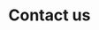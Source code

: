 ---
layout: page
title: Contact us
permalink: /contactus/
order: 7
blocks_before:
  - layout: "block_image_banner"
    image: /assets/images/banner/banner-contactus.jpg
  - layout: "block_text_fluid"
    title: About Standard Hub
    paragraph: The Standard Hubs Work Program (WP) employs a lightweight, working group-focused process where members can create a new work item in less than a week. Working Groups (WGs) define their own process, tools, partnerships and cadence.
  - layout: "block_contactus_mascot"
    form_input:
      - label: "Name"
        type: "text"
      - label: "Surname"
        type: "text"
      - label: "Phone"
        type: "text"
      - label: "Function"
        type: "text"
      - label: "Company"
        type: "text"
      - label: "Your message"
        type: "textarea"
      - label: "How do you hear about us ..."
        type: "select"
        option:
          - key: "ex 1"
            value: "1"
          - key: "ex 2"
            value: "2"
      - label: "Subscriber to our mailing list"
        type: "checkbox"
    button_label: "Submit form"   
---